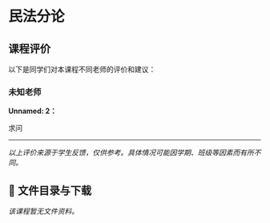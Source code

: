 # 民法分论

## 课程评价

以下是同学们对本课程不同老师的评价和建议：

### 未知老师

**Unnamed: 2：**

求问

---

*以上评价来源于学生反馈，仅供参考。具体情况可能因学期、班级等因素而有所不同。*
## 📄 文件目录与下载

_该课程暂无文件资料。_
